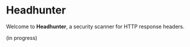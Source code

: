 # Headhunter
Welcome to **Headhunter**, a security scanner for HTTP response headers.

(in progress)
